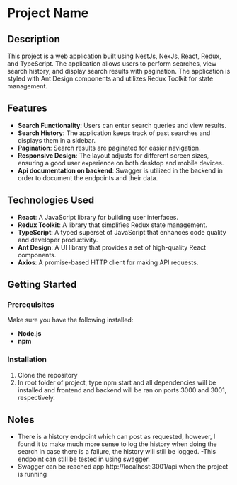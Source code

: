 # Project Name

## Description

This project is a web application built using NestJs, NexJs, React, Redux, and TypeScript. The application allows users to perform searches, view search history, and display search results with pagination. 
The application is styled with Ant Design components and utilizes Redux Toolkit for state management.

## Features

- **Search Functionality**: Users can enter search queries and view results.
- **Search History**: The application keeps track of past searches and displays them in a sidebar.
- **Pagination**: Search results are paginated for easier navigation.
- **Responsive Design**: The layout adjusts for different screen sizes, ensuring a good user experience on both desktop and mobile devices.
- **Api documentation on backend**: Swagger is utilized in the backend in order to document the endpoints and their data.

## Technologies Used

- **React**: A JavaScript library for building user interfaces.
- **Redux Toolkit**: A library that simplifies Redux state management.
- **TypeScript**: A typed superset of JavaScript that enhances code quality and developer productivity.
- **Ant Design**: A UI library that provides a set of high-quality React components.
- **Axios**: A promise-based HTTP client for making API requests.

## Getting Started

### Prerequisites

Make sure you have the following installed:

- **Node.js**
- **npm**

### Installation

1. Clone the repository
2. In root folder of project, type npm start and all dependencies will be installed and frontend and backend will be ran on ports 3000 and 3001, respectively.

## Notes
- There is a history endpoint which can post as requested, however, I found it to make much more sense to log the history when doing the search in case there is a failure, the history will still be logged. 
    -This endpoint can still be tested in using swagger.
- Swagger can be reached app http://localhost:3001/api when the project is running